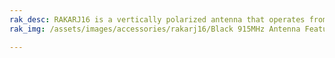 ```yaml
---
rak_desc: RAKARJ16 is a vertically polarized antenna that operates from 902MHz~928MHz and a center frequency of 915 MHz with a VSWR of ≤1.5. It has a maximum gain of 2.3dBi and a high radiation efficiency of more than 80%.
rak_img: /assets/images/accessories/rakarj16/Black 915MHz Antenna Features.png

---
```


<rk-redirect to="/Product-Categories/Accessories/RAKARJ16/Overview/" />